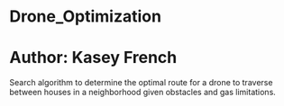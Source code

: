 # Drone_Optimization
# Author: Kasey French

Search algorithm to determine the optimal route for a drone to traverse between houses in a neighborhood given obstacles and gas limitations. 
